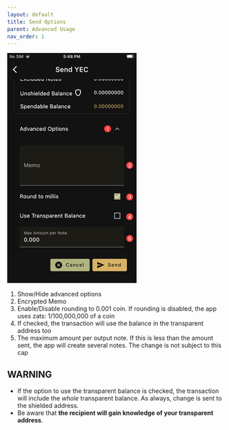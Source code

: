 ```yaml
---
layout: default
title: Send Options
parent: Advanced Usage
nav_order: 1
---
```


![Send](img/IMG_0140.PNG)

1. Show/Hide advanced options
2. Encrypted Memo
3. Enable/Disable rounding to 0.001 coin. If rounding is disabled,
the app uses zats: 1/100,000,000 of a coin
4. If checked, the transaction will use the balance in the transparent address too
5. The maximum amount per output note. If this is less than the amount
sent, the app will create several notes. The change is not subject to
this cap

## WARNING

- If the option to use the transparent balance is checked, the transaction
will include the *whole* transparent balance. As always, change is sent to the 
shielded address.
- Be aware that **the recipient will gain knowledge of your transparent address**.